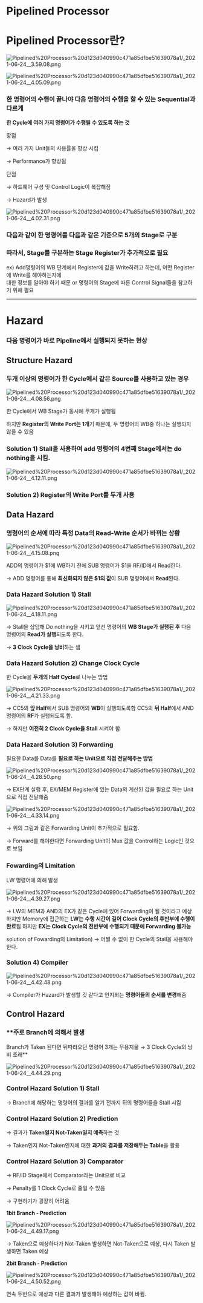 # Pipelined Processor

# Pipelined Processor란?

![Pipelined%20Processor%20d123d040990c471a85dfbe51639078a1/_2021-06-24__3.59.08.png](Pipelined%20Processor%20d123d040990c471a85dfbe51639078a1/_2021-06-24__3.59.08.png)

![Pipelined%20Processor%20d123d040990c471a85dfbe51639078a1/_2021-06-24__4.05.09.png](Pipelined%20Processor%20d123d040990c471a85dfbe51639078a1/_2021-06-24__4.05.09.png)

### 한 명령어의 수행이 끝나야 다음 명령어의 수행을 할 수 있는 Sequential과 다르게
**한 Cycle에 여러 가지 명령어가 수행될 수 있도록 하는 것**

장점

→ 여러 가지 Unit들의 사용률을 향상 시킴

→ Performance가 향상됨

단점

→ 하드웨어 구성 및 Control Logic이 복잡해짐

→ Hazard가 발생

![Pipelined%20Processor%20d123d040990c471a85dfbe51639078a1/_2021-06-24__4.02.31.png](Pipelined%20Processor%20d123d040990c471a85dfbe51639078a1/_2021-06-24__4.02.31.png)

### 다음과 같이 한 명령어를 다음과 같은 기준으로 5개의 Stage로 구분

### 따라서, Stage를 구분하는 Stage Register가 추가적으로 필요

ex) Add명령어의 WB 단계에서 Register에 값을 Write하려고 하는데, 어떤 Register에 Write를 해야하는지에    
      대한 정보를 알아야 하기 때문 or 명령어의 Stage에 따른 Control Signal들을 참고하기 위해 필요
      

---

# Hazard

### 다음 명령어가 바로 Pipeline에서 실행되지 못하는 현상

## Structure Hazard

### 두개 이상의 명령어가 한 Cycle에서 같은 Source를 사용하고 있는 경우

![Pipelined%20Processor%20d123d040990c471a85dfbe51639078a1/_2021-06-24__4.08.56.png](Pipelined%20Processor%20d123d040990c471a85dfbe51639078a1/_2021-06-24__4.08.56.png)

한 Cycle에서 WB Stage가 동시에 두개가 실행됨

하지만 **Register의 Write Port는 1개**기 때문에, 두 명령어의 WB중 하나는 실행되지 않을 수 있음

### Solution 1) **Stall을 사용**하여 add 명령어의 4번째 Stage에서는 do nothing을 시킴.

![Pipelined%20Processor%20d123d040990c471a85dfbe51639078a1/_2021-06-24__4.12.11.png](Pipelined%20Processor%20d123d040990c471a85dfbe51639078a1/_2021-06-24__4.12.11.png)

### Solution 2) Register의 Write Port를 두개 사용

## Data Hazard

### 명령어의 순서에 따라 특정 Data의 Read-Write 순서가 바뀌는 상황

![Pipelined%20Processor%20d123d040990c471a85dfbe51639078a1/_2021-06-24__4.15.08.png](Pipelined%20Processor%20d123d040990c471a85dfbe51639078a1/_2021-06-24__4.15.08.png)

ADD의 명령어가 $1에 WB하기 전에 SUB 명령어가 $1을 RF/ID에서 Read한다.

→ ADD 명령어를 통해 **최신화되지 않은 $1의 값**이 SUB 명령어에서 **Read**된다.

### Data Hazard Solution 1) Stall

![Pipelined%20Processor%20d123d040990c471a85dfbe51639078a1/_2021-06-24__4.18.11.png](Pipelined%20Processor%20d123d040990c471a85dfbe51639078a1/_2021-06-24__4.18.11.png)

→ Stall을 삽입해 Do nothing을 시키고 앞선 명령어의 **WB Stage가 실행된 후** 다음 명령어의 **Read가 실행**되도록 한다.

→ **3 Clock Cycle을 낭비**하는 셈

### Data Hazard Solution 2) Change Clock Cycle

한 Cycle을 **두개의 Half Cycle**로 나누는 방법

![Pipelined%20Processor%20d123d040990c471a85dfbe51639078a1/_2021-06-24__4.21.33.png](Pipelined%20Processor%20d123d040990c471a85dfbe51639078a1/_2021-06-24__4.21.33.png)

→ CC5의 **앞 Half**에서 SUB 명령어의 **WB**이 실행되도록함
     CC5의 **뒤 Half**에서 AND 명령어의 **RF**가 실행되도록 함.

→ 하지만 **여전히 2 Clock Cycle을 Stall** 시켜야 함

### Data Hazard Solution 3) Forwarding

필요한 Data를 Data를 **필요로 하는 Unit으로 직접 전달해주는 방법**

![Pipelined%20Processor%20d123d040990c471a85dfbe51639078a1/_2021-06-24__4.28.50.png](Pipelined%20Processor%20d123d040990c471a85dfbe51639078a1/_2021-06-24__4.28.50.png)

→ EX단계 실행 후, EX/MEM Register에 있는 Data의 계산된 값을 필요로 하는 Unit으로 직접 전달해줌

![Pipelined%20Processor%20d123d040990c471a85dfbe51639078a1/_2021-06-24__4.33.14.png](Pipelined%20Processor%20d123d040990c471a85dfbe51639078a1/_2021-06-24__4.33.14.png)

→ 위의 그림과 같은 Forwarding Unit이 추가적으로 필요함.

→ Forward를 해야한다면 Forwarding Unit이 Mux 값을 Control하는 Logic인 것으로 보임

### Fowarding의 Limitation

LW 명령어에 의해 발생

![Pipelined%20Processor%20d123d040990c471a85dfbe51639078a1/_2021-06-24__4.39.27.png](Pipelined%20Processor%20d123d040990c471a85dfbe51639078a1/_2021-06-24__4.39.27.png)

→ LW의 MEM과 AND의 EX가 같은 Cycle에 있어 Forwarding이 될 것이라고 예상하지만
    Memory에 접근하는 **LW는 수행 시간이 길어 Clock Cycle의 후반부에 수행이 완료**됨
    하지만 **EX는 Clock Cycle의 전반부에 수행되기 때문에 Forwarding 불가능**

solution of Fowarding의 Limitation)
→ 어쩔 수 없이 한 Cycle의 Stall을 사용해야 한다.

### Solution 4) Compiler

![Pipelined%20Processor%20d123d040990c471a85dfbe51639078a1/_2021-06-24__4.42.48.png](Pipelined%20Processor%20d123d040990c471a85dfbe51639078a1/_2021-06-24__4.42.48.png)

→ Compiler가 Hazard가 발생할 것 같다고 인지되는 **명령어들의 순서를 변경**해줌

## Control Hazard

### **주로 Branch에 의해서 발생
Branch가 Taken 된다면 뒤따라오던 명령어 3개는 무용지물
→ 3 Clock Cycle의 낭비 초래**

![Pipelined%20Processor%20d123d040990c471a85dfbe51639078a1/_2021-06-24__4.44.29.png](Pipelined%20Processor%20d123d040990c471a85dfbe51639078a1/_2021-06-24__4.44.29.png)

### Control Hazard Solution 1) Stall

→ Branch에 해당하는 명령어의 결과를 알기 전까지 뒤의 명령어들을 Stall 시킴

### Control Hazard Solution 2) Prediction

→ 결과가 **Taken일지 Not-Taken일지 예측**하는 것

→ Taken인지 Not-Taken인지에 대한 **과거의 결과를 저장해두는 Table**을 활용

### Control Hazard Solution 3) Comparator

→ RF/ID Stage에서 Comparator라는 Unit으로 비교

→ Penalty를 1 Clock Cycle로 줄일 수 있음

→ 구현하기가 굉장히 어려움

**1bit Branch - Prediction**

![Pipelined%20Processor%20d123d040990c471a85dfbe51639078a1/_2021-06-24__4.49.17.png](Pipelined%20Processor%20d123d040990c471a85dfbe51639078a1/_2021-06-24__4.49.17.png)

→ Taken으로 예상하다가 Not-Taken 발생하면 Not-Taken으로 예상, 다시 Taken 발생하면 Taken 예상

**2bit Branch - Prediction**

![Pipelined%20Processor%20d123d040990c471a85dfbe51639078a1/_2021-06-24__4.50.52.png](Pipelined%20Processor%20d123d040990c471a85dfbe51639078a1/_2021-06-24__4.50.52.png)

연속 두번으로 예상과 다른 결과가 발생해야 예상하는 값이 바뀜.